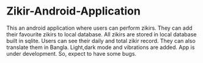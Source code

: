 # Zikir-Android-Application
This an android application where users can perform zikirs. They can add their favourite zikirs to local database. All zikirs are stored in local database built in sqlite. Users can see their daily and total zikir record. They can also translate them in Bangla. Light,dark mode and vibrations are added. App is under development. So, expect to have some bugs.

